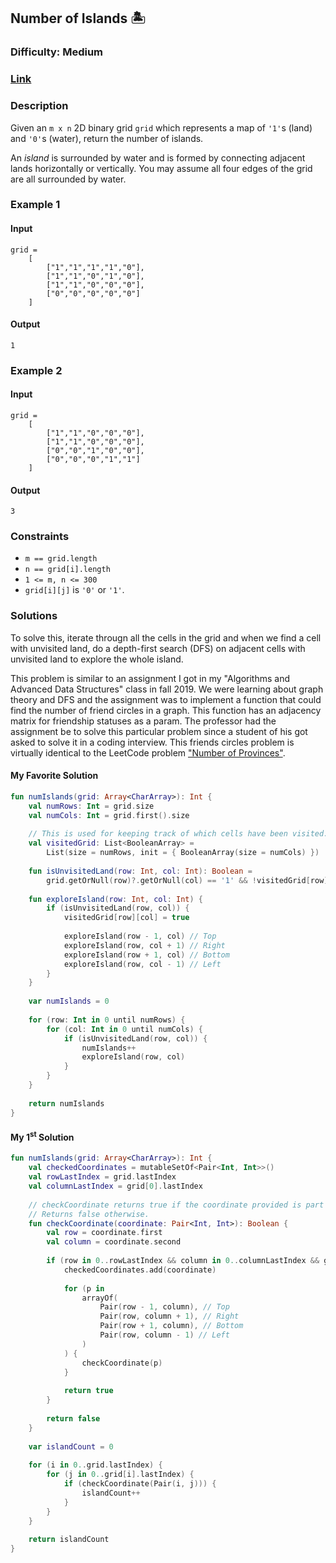 ## Number of Islands :desert_island:
### Difficulty: Medium
### [Link](https://leetcode.com/problems/number-of-islands/)

### Description

Given an `m x n` 2D binary grid `grid` which represents a map of `'1'`s (land) and `'0'`s (water), return the number of islands.

An *island* is surrounded by water and is formed by connecting adjacent lands horizontally or vertically. You may assume all four edges of the grid are all surrounded by water.

### Example 1

#### Input

```
grid =
    [
        ["1","1","1","1","0"],
        ["1","1","0","1","0"],
        ["1","1","0","0","0"],
        ["0","0","0","0","0"]
    ]
```

#### Output
`1`

### Example 2

#### Input

```
grid =
    [
        ["1","1","0","0","0"],
        ["1","1","0","0","0"],
        ["0","0","1","0","0"],
        ["0","0","0","1","1"]
    ]
```

#### Output
`3`

### Constraints

- `m == grid.length`
- `n == grid[i].length`
- `1 <= m, n <= 300`
- `grid[i][j]` is `'0'` or `'1'`.

### Solutions

To solve this, iterate througn all the cells in the grid and when we find a cell with unvisited land, do a depth-first search (DFS) on adjacent cells with unvisited land to explore the whole island.

This problem is similar to an assignment I got in my "Algorithms and Advanced Data Structures" class in fall 2019. We were learning about graph theory and DFS and the assignment was to implement a function that could find the number of friend circles in a graph. This function has an adjacency matrix for friendship statuses as a param. The professor had the assignment be to solve this particular problem since a student of his got asked to solve it in a coding interview. This friends circles problem is virtually identical to the LeetCode problem ["Number of Provinces"](https://leetcode.com/problems/number-of-provinces/).

#### My Favorite Solution

```kotlin
fun numIslands(grid: Array<CharArray>): Int {
    val numRows: Int = grid.size
    val numCols: Int = grid.first().size
    
    // This is used for keeping track of which cells have been visited. It starts off with all falses.
    val visitedGrid: List<BooleanArray> =
        List(size = numRows, init = { BooleanArray(size = numCols) })
    
    fun isUnvisitedLand(row: Int, col: Int): Boolean =
        grid.getOrNull(row)?.getOrNull(col) == '1' && !visitedGrid[row][col]
    
    fun exploreIsland(row: Int, col: Int) {
        if (isUnvisitedLand(row, col)) {
            visitedGrid[row][col] = true
            
            exploreIsland(row - 1, col) // Top
            exploreIsland(row, col + 1) // Right
            exploreIsland(row + 1, col) // Bottom
            exploreIsland(row, col - 1) // Left
        }
    }
    
    var numIslands = 0
    
    for (row: Int in 0 until numRows) {
        for (col: Int in 0 until numCols) {
            if (isUnvisitedLand(row, col)) {
                numIslands++
                exploreIsland(row, col)
            }
        }
    }
    
    return numIslands
}
```

#### My 1<sup>st</sup> Solution

```kotlin
fun numIslands(grid: Array<CharArray>): Int {
    val checkedCoordinates = mutableSetOf<Pair<Int, Int>>()
    val rowLastIndex = grid.lastIndex
    val columnLastIndex = grid[0].lastIndex
    
    // checkCoordinate returns true if the coordinate provided is part of an island and hasn't been checked yet.
    // Returns false otherwise.
    fun checkCoordinate(coordinate: Pair<Int, Int>): Boolean {
        val row = coordinate.first
        val column = coordinate.second
        
        if (row in 0..rowLastIndex && column in 0..columnLastIndex && grid[row][column] != '0' && coordinate !in checkedCoordinates) {
            checkedCoordinates.add(coordinate)
            
            for (p in 
                arrayOf(
                    Pair(row - 1, column), // Top
                    Pair(row, column + 1), // Right
                    Pair(row + 1, column), // Bottom
                    Pair(row, column - 1) // Left
                )
            ) {
                checkCoordinate(p)
            }
            
            return true
        }
        
        return false
    }
    
    var islandCount = 0
    
    for (i in 0..grid.lastIndex) {
        for (j in 0..grid[i].lastIndex) {
            if (checkCoordinate(Pair(i, j))) {
                islandCount++
            }
        }
    }
    
    return islandCount
}
```
